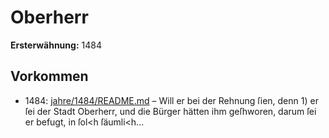 # Oberherr

**Ersterwähnung:** 1484

## Vorkommen
- 1484: [jahre/1484/README.md](../jahre/1484/README.md) – Will er bei der Rehnung ſien, denn 1) er ſei der
Stadt Oberherr, und die Bürger hätten ihm geſhworen,
darum ſei er befugt, in ſol<h ſäumli<h...
